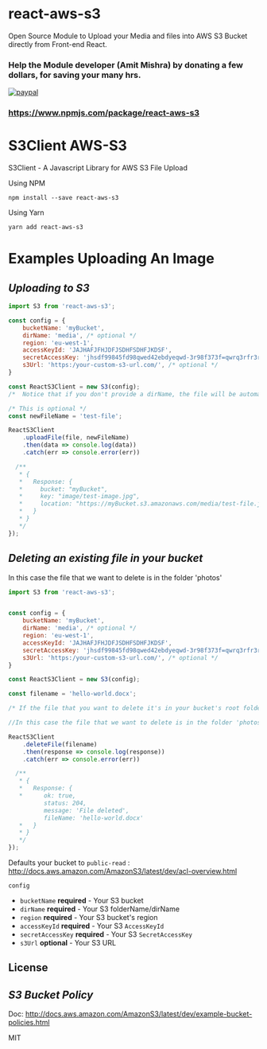 # react-aws-s3
Open Source Module to Upload your Media and files into AWS S3 Bucket directly from Front-end React.

### Help the Module developer (Amit Mishra) by donating a few dollars, for saving your many hrs.
<p>
  <a href="https://paypal.me/devamitmishra?locale.x=en_GB">
      <img src="https://www.paypalobjects.com/en_US/i/btn/btn_donateCC_LG.gif" alt="paypal">
  </a>
</p>

### https://www.npmjs.com/package/react-aws-s3
# S3Client AWS-S3

S3Client - A Javascript Library for AWS S3 File Upload

Using NPM

```
npm install --save react-aws-s3
```
Using Yarn 

```
yarn add react-aws-s3
```



# Examples Uploading An Image

## ***Uploading to S3***

```js
import S3 from 'react-aws-s3';

const config = {
    bucketName: 'myBucket',
    dirName: 'media', /* optional */
    region: 'eu-west-1',
    accessKeyId: 'JAJHAFJFHJDFJSDHFSDHFJKDSF',
    secretAccessKey: 'jhsdf99845fd98qwed42ebdyeqwd-3r98f373f=qwrq3rfr3rf',
    s3Url: 'https:/your-custom-s3-url.com/', /* optional */
}

const ReactS3Client = new S3(config);
/*  Notice that if you don't provide a dirName, the file will be automatically uploaded to the root of your bucket */

/* This is optional */
const newFileName = 'test-file';

ReactS3Client
    .uploadFile(file, newFileName)
    .then(data => console.log(data))
    .catch(err => console.error(err))

  /**
   * {
   *   Response: {
   *     bucket: "myBucket",
   *     key: "image/test-image.jpg",
   *     location: "https://myBucket.s3.amazonaws.com/media/test-file.jpg"
   *   }
   * }
   */
});
```

## ***Deleting an existing file in your bucket***

In this case the file that we want to delete is in the folder 'photos'

```js
import S3 from 'react-aws-s3';


const config = {
    bucketName: 'myBucket',
    dirName: 'media', /* optional */
    region: 'eu-west-1',
    accessKeyId: 'JAJHAFJFHJDFJSDHFSDHFJKDSF',
    secretAccessKey: 'jhsdf99845fd98qwed42ebdyeqwd-3r98f373f=qwrq3rfr3rf',
    s3Url: 'https:/your-custom-s3-url.com/', /* optional */
}

const ReactS3Client = new S3(config);

const filename = 'hello-world.docx';

/* If the file that you want to delete it's in your bucket's root folder, don't provide any dirName in the config object */

//In this case the file that we want to delete is in the folder 'photos' that we referred in the config object as the dirName

ReactS3Client
    .deleteFile(filename)
    .then(response => console.log(response))
    .catch(err => console.error(err))

  /**
   * {
   *   Response: {
   *      ok: true,
          status: 204,
          message: 'File deleted',
          fileName: 'hello-world.docx'
   *   }
   * }
   */
});
```

Defaults your bucket to `public-read` : http://docs.aws.amazon.com/AmazonS3/latest/dev/acl-overview.html

`config`
  * `bucketName` **required** - Your S3 bucket
  * `dirName` **required** - Your S3 folderName/dirName
  * `region` **required** - Your S3 bucket's region
  * `accessKeyId` **required** - Your S3 `AccessKeyId`
  * `secretAccessKey` **required** - Your S3 `SecretAccessKey`
  * `s3Url` **optional** - Your S3 URL

## License


## ***S3 Bucket Policy***

Doc: http://docs.aws.amazon.com/AmazonS3/latest/dev/example-bucket-policies.html


MIT
